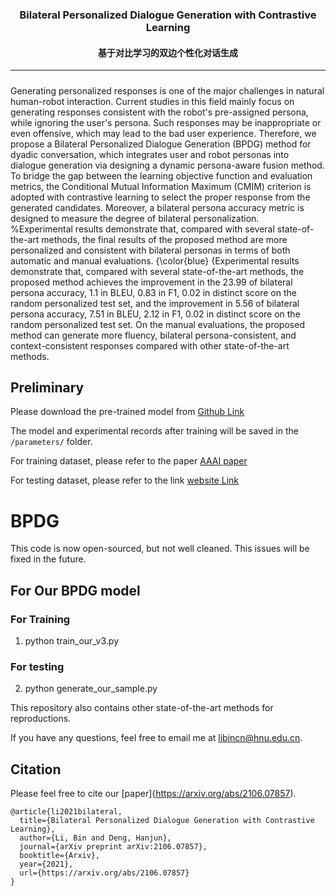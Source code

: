 <h3 align="center">
    Bilateral Personalized Dialogue Generation with Contrastive Learning
</h3>
<h4 align="center">
    基于对比学习的双边个性化对话生成
</h4>
<hr>


<h3 align="center">
    
</h3>


#####        
Generating personalized responses is one of the
major challenges in natural human-robot interaction. Current
studies in this field mainly focus on generating responses
consistent with the robot's pre-assigned persona, while ignoring the user's persona. Such responses may be inappropriate or even offensive, which may lead to the bad user experience.
Therefore, we propose a Bilateral Personalized Dialogue Generation (BPDG) method for dyadic conversation, which integrates user and robot personas into dialogue generation via designing a dynamic persona-aware fusion method. 
To bridge the gap between the learning objective function and evaluation metrics, the Conditional Mutual Information Maximum (CMIM) criterion is adopted with contrastive learning to select the proper response from the generated candidates. Moreover, a bilateral persona accuracy metric is designed to measure the degree of bilateral personalization.  
%Experimental results demonstrate that, compared with several state-of-the-art methods, the final results of the proposed method are more personalized and consistent with bilateral personas in terms of both automatic and manual evaluations.
{\color{blue} {Experimental results demonstrate that, compared with several state-of-the-art methods, the proposed method achieves the improvement in the 23.99 of bilateral persona accuracy, 1.1 in BLEU, 0.83 in F1, 0.02 in distinct score on the random personalized test set, and the improvement in 5.56 of bilateral persona accuracy, 7.51 in BLEU, 2.12 in F1, 0.02 in distinct score on the random personalized test set.
On the manual evaluations, the proposed method can generate more fluency, bilateral persona-consistent, and context-consistent responses compared with other state-of-the-art methods.

## Preliminary

Please download the pre-trained model from [Github Link](https://github.com/thu-coai/CDial-GPT) 

The model and experimental records after training will be saved in the `/parameters/` folder.

For training dataset, please refer to the paper [AAAI paper](https://arxiv.org/abs/1911.04700) 

For testing dataset, please refer to the link [website Link](https://worksheets.codalab.org/worksheets/0x8f68b61a8b2249d7b314c6e800e2dace) 

# BPDG
This code is now open-sourced, but not well cleaned. This issues will be fixed in the future.

## For Our BPDG model

### For Training

1. python train_our_v3.py

### For testing

2. python generate_our_sample.py

This repository  also contains other state-of-the-art methods for reproductions.

If you have any questions, feel free to email me at libincn@hnu.edu.cn.

## Citation
Please feel free to cite our [paper]{https://arxiv.org/abs/2106.07857).

    @article{li2021bilateral,
      title={Bilateral Personalized Dialogue Generation with Contrastive Learning},
      author={Li, Bin and Deng, Hanjun},
      journal={arXiv preprint arXiv:2106.07857},
      booktitle={Arxiv},
      year={2021},
      url={https://arxiv.org/abs/2106.07857}
    }


